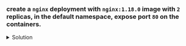 ### create a `nginx` deployment with `nginx:1.18.0` image with `2` replicas, in the default namespace, expose port `80` on the containers.

<details><summary>Solution</summary>
<p>

```bash
#generate yaml file
k create deploy nginx --image=nginx:1.18.0 --replicas=2 --dry-run=client -o yaml > deploy.yaml

#update pod.yaml
apiVersion: apps/v1
kind: Deployment
metadata:
  creationTimestamp: null
  labels:
    app: nginx
  name: nginx
spec:
  replicas: 2
  selector:
    matchLabels:
      app: nginx
  strategy: {}
  template:
    metadata:
      creationTimestamp: null
      labels:
        app: nginx
    spec:
      containers:
      - image: nginx:1.18.0
        name: nginx
        ports:
          - containerPort: 80
        resources: {}
status: {}


# create deployment
k create -f deploy.yaml
```

</p>
</details>
